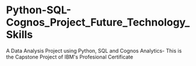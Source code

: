 # Python-SQL-Cognos_Project_Future_Technology_Skills
A Data Analysis Project using Python, SQL and Cognos Analytics- This is the Capstone Project of IBM's Profesional Certificate
